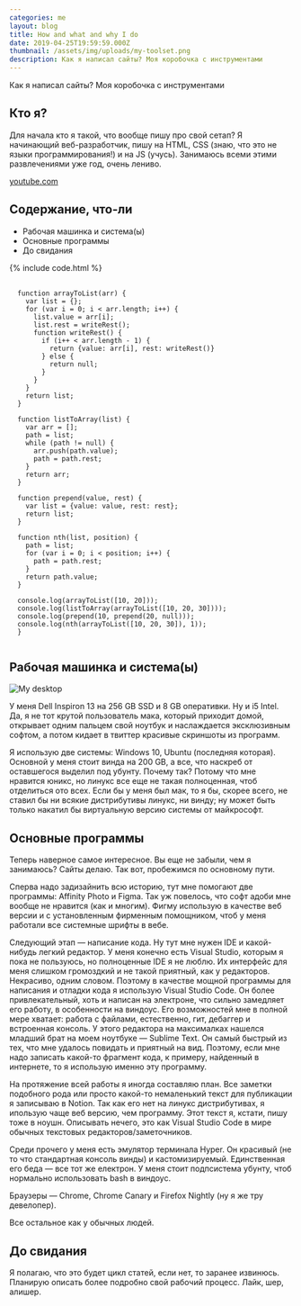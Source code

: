 ```yaml
---
categories: me
layout: blog
title: How and what and why I do
date: 2019-04-25T19:59:59.000Z
thumbnail: /assets/img/uploads/my-toolset.png
description: Как я написал сайты? Моя коробочка с инструментами
---
```


Как я написал сайты? Моя коробочка с инструментами

## Кто я?

Для начала кто я такой, что вообще пишу про свой сетап? Я начинающий веб-разработчик, пишу на HTML, CSS (знаю, что это не языки программирования!) и на JS (учусь). Занимаюсь всеми этими развлечениями уже год, очень лениво.

[youtube.com](youtube.com)

## Содержание, что-ли

* Рабочая машинка и система(ы)
* Основные программы
* До свидания

{% include code.html %}
<pre>
  <code>
  function arrayToList(arr) {
    var list = {};
    for (var i = 0; i < arr.length; i++) {
      list.value = arr[i];
      list.rest = writeRest();
      function writeRest() {
        if (i++ < arr.length - 1) {
          return {value: arr[i], rest: writeRest()}
        } else {
          return null;
        }
      }
    }
    return list;
  }

  function listToArray(list) {
    var arr = [];
    path = list;
    while (path != null) {
      arr.push(path.value);
      path = path.rest;
    }
    return arr;
  }

  function prepend(value, rest) {
    var list = {value: value, rest: rest};
    return list;
  }

  function nth(list, position) {
    path = list;
    for (var i = 0; i < position; i++) {
      path = path.rest;
    }
    return path.value;
  }

  console.log(arrayToList([10, 20]));
  console.log(listToArray(arrayToList([10, 20, 30])));
  console.log(prepend(10, prepend(20, null)));
  console.log(nth(arrayToList([10, 20, 30]), 1));
  }
  </code>
</pre>

## Рабочая машинка и система(ы)

![My desktop](https://dtroode.netlify.com/assets/img/uploads/toolset.jpg)

У меня Dell Inspiron 13 на 256 GB SSD и 8 GB оперативки. Ну и i5 Intel. Да, я не тот крутой пользователь мака, который приходит домой, открывает одним пальцем свой ноутбук и наслаждается эксклюзивным софтом, а потом кидает в твиттер красивые скриншоты из программ.

Я использую две системы: Windows 10, Ubuntu (последняя которая). Основной у меня стоит винда на 200 GB, а все, что наскреб от оставшегося выделил под убунту. Почему так? Потому что мне нравится юникс, но линукс все еще не такая полноценная, чтоб отделиться ото всех. Если бы у меня был мак, то я бы, скорее всего, не ставил бы ни всякие дистрибутивы линукс, ни винду; ну может быть только накатил бы виртуальную версию системы от майкрософт.

## Основные программы

Теперь наверное самое интересное. Вы еще не забыли, чем я занимаюсь? Сайты делаю. Так вот, пробежимся по основному пути. 

Сперва надо задизайнить всю историю, тут мне помогают две программы: Affinity Photo и Figma. Так уж повелось, что софт адоби мне вообще не нравится (как и многим). Фигму использую в качестве веб версии и с установленным фирменным помощником, чтоб у меня работали все системные шрифты в вебе. 

Следующий этап — написание кода. Ну тут мне нужен IDE и какой-нибудь легкий редактор. У меня конечно есть Visual Studio, которым я пока не пользуюсь, но полноценные IDE я не люблю. Их интерфейс для меня слишком громоздкий и не такой приятный, как у редакторов. Некрасиво, одним словом. Поэтому в качестве мощной программы для написания и отладки кода я использую Visual Studio Code. Он более привлекательный, хоть и написан на электроне, что сильно замедляет его работу, в особенности на виндоус. Его возможностей мне в полной мере хватает: работа с файлами, естественно, гит, дебаггер и встроенная консоль. У этого редактора на максималках нашелся младший брат на моем ноутбуке — Sublime Text. Он самый быстрый из тех, что мне удалось повидать и приятный на вид. Поэтому, если мне надо записать какой-то фрагмент кода, к примеру, найденный в интернете, то я использую именно эту программу.

На протяжение всей работы я иногда составляю план. Все заметки подобного рода или просто какой-то немаленький текст для публикации я записываю в Notion. Так как его нет на линукс дистрибутивах, я ипользую чаще веб версию, чем программу. Этот текст я, кстати, пишу тоже в ноушн. Описывать нечего, это как Visual Studio Code в мире обычных текстовых редакторов/заметочников.

Среди прочего у меня есть эмулятор терминала Hyper. Он красивый (не то что стандартная консоль винды) и кастомизируемый. Единственная его беда — все тот же електрон. У меня стоит подпсистема убунту, чтоб нормально использовать bash в виндоус.

Браузеры — Chrome, Chrome Canary и Firefox Nightly (ну я же тру девелопер).

Все остальное как у обычных людей.

## До свидания

Я полагаю, что это будет цикл статей, если нет, то заранее извинюсь. Планирую описать более подробно свой рабочий процесс. Лайк, шер, алишер.
